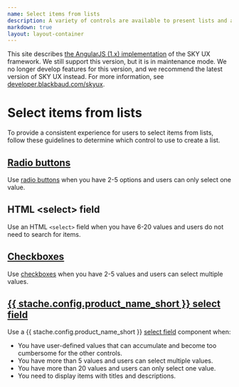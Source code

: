 ```yaml
---
name: Select items from lists
description: A variety of controls are available to present lists and allow users to select list items.
markdown: true
layout: layout-container
---
```


<bb-alert bb-alert-type="warning">This site describes <a href="https://angularjs.org/">the AngularJS (1.x) implementation</a> of the SKY UX framework. We still support this version, but it is in maintenance mode. We no longer develop features for this version, and we recommend the latest version of SKY UX instead. For more information, see <a href="https://developer.blackbaud.com/skyux">developer.blackbaud.com/skyux</a>.</bb-alert>

<h1 class="bb-page-heading">Select items from lists</h1>

To provide a consistent experience for users to select items from lists, follow these guidelines to determine which control to use to create a list.

<h2 class="bb-section-heading"><a href="../../components/check">Radio buttons</a></h2>

Use <a href="../../components/check">radio buttons</a> when you have 2-5 options and users can only select one value.

<h2 class="bb-section-heading">HTML &lt;select&gt; field</h2>

Use an HTML <code>&lt;select&gt;</code> field when you have 6-20 values and users do not need to search for items.

<h2 class="bb-section-heading"><a href="../../components/check">Checkboxes</a></h2>

Use <a href="../../components/check">checkboxes</a> when you have 2-5 values and users can select multiple values.

<h2 class="bb-section-heading"><a href="../../components/selectfield">{{ stache.config.product_name_short }} select field</a></h2>

Use a {{ stache.config.product_name_short }} <a href="../../components/selectfield">select field</a> component when:

* You have user-defined values that can accumulate and become too cumbersome for the other controls.
* You have more than 5 values and users can select multiple values.
* You have more than 20 values and users can only select one value.
* You need to display items with titles and descriptions.
